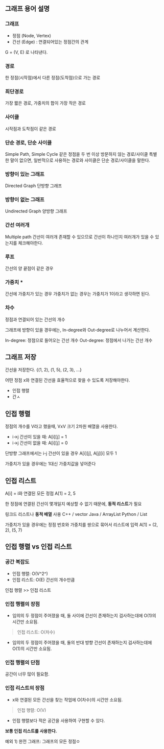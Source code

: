 ## 그래프 용어 설명

### 그래프
* 정점 (Node, Vertex)
* 간선 (Edge) : 연결되어있는 정점간의 관계

G = (V, E) 로 나타낸다.

### 경로
한 정점(시작점)에서 다른 정점(도착점)으로 가는 경로

### 최단경로
가장 짧은 경로, 가중치의 합이 가장 작은 경로

### 사이클
시작점과 도착점이 같은 경로

### 단순 경로, 단순 사이클
Simple Path, Simple Cycle
같은 정점을 두 번 이상 방문하지 않는 경로/사이클
특별한 말이 없으면, 일반적으로 사용하는 경로와 사이클은 단순 경로/사이클을 말한다.

### 방향이 있는 그래프
Directed Graph
단방향 그래프

### 방향이 없는 그래프
Undirected Graph
양방향 그래프

### 간선 여러개
Multiple path
간선이 여러개 존재할 수 있으므로 간선이 하나인지 여러개가 있을 수 있는지를 체크해야한다.

### 루프
간선의 양 끝점이 같은 경우

### 가중치 *
간선에 가중치가 있는 경우
가중치가 없는 경우는 가중치가 1이라고 생각하면 된다.

### 차수
정점과 연결되어 있는 간선의 개수

그래프에 방향이 있을 경우에는, In-degree와 Out-degree로 나누어서 계산한다.

In-degree: 정점으로 들어오는 간선 개수
Out-degree: 정점에서 나가는 간선 개수


## 그래프 저장
간선을 저장한다.
{(1, 2), (1, 5), (2, 3), ...}

어떤 정점 x와 연결된 간선을 효율적으로 찾을 수 있도록 저장해야한다.
* 인접 행렬
* 간ㅅ

## 인접 행렬
정점의 개수를 V라고 했을때, VxV 크기 2차원 배열을 사용한다. 
* i->j 간선이 있을 때: A[i][j] = 1 
* i->j 간선이 없을 때: A[i][j] = 0

단방향 그래프에서는 i-j 간선이 있을 경우 A[i][j], A[j][i] 모두 1

가중치가 있을 경우에는 1대신 가중치값을 넣어준다

## 인접 리스트
A[i] = i와 연결된 모든 정점
A[1] = 2, 5

한 정점에 연결된 간선이 몇개일지 예상할 수 없기 때문에, **동적 리스트**가 필요

링크드 리스트나 **동적 배열** 사용
C++ / vector
Java / ArrayList
Python / List

가중치가 있을 경우에는 정점 번호와 가중치를 쌍으로 묶어서 리스트에 입력
A[1] = (2, 2), (5, 7)

## 인접 행렬 vs 인접 리스트
### 공간 복잡도
* 인접 행렬: O(V^2^)
* 인접 리스트: O(E) 간선의 개수만큼

인접 행렬 >> 인접 리스트

### 인접 행렬의 장점
* 임의의 두 정점이 주어졌을 때, 둘 사이에 간선이 존재하는지 검사하는데에 O(1)의 시간만 소요됨.
>인접 리스트: O(차수)

* 임의의 두 정점이 주어졌을 때, 둘의 반대 방향 간선이 존재하는지 검사하는데에 O(1)의 시간만 소요됨.

### 인접 행렬의 단점
공간이 너무 많이 필요함.

### 인접 리스트의 장점
* x와 연결된 모든 간선을 찾는 작업에 O(차수)의 시간만 소요됨.
>인접 행렬: O(V)
* 인접 행렬보다 적은 공간을 사용하여 구현할 수 있다.

**보통 인접 리스트를 사용한다.**

예외 1) 완전 그래프: 그래프의 모든 정점ㅇ
<!--stackedit_data:
eyJoaXN0b3J5IjpbMTMwNzM3MjEzNV19
-->